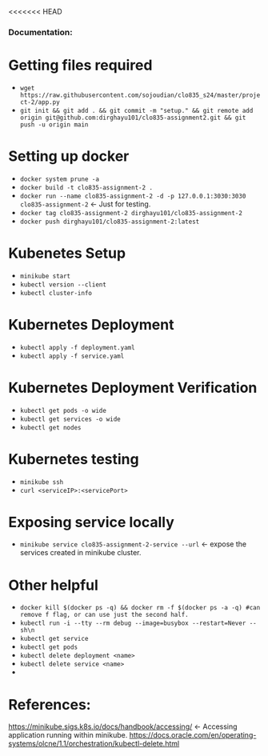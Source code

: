 <<<<<<< HEAD
### Documentation:

# Getting files required
- ```wget https://raw.githubusercontent.com/sojoudian/clo835_s24/master/project-2/app.py```
- ```git init && git add . && git commit -m "setup." && git remote add origin git@github.com:dirghayu101/clo835-assignment2.git && git push -u origin main```

# Setting up docker
- ```docker system prune -a```
- ```docker build -t clo835-assignment-2 .```
- ```docker run --name clo835-assignment-2 -d -p 127.0.0.1:3030:3030 clo835-assignment-2```  <- Just for testing.
- ```docker tag clo835-assignment-2 dirghayu101/clo835-assignment-2```
- ```docker push dirghayu101/clo835-assignment-2:latest```

# Kubenetes Setup
- ```minikube start```
- ```kubectl version --client```
- ```kubectl cluster-info```

# Kubernetes Deployment
- ```kubectl apply -f deployment.yaml```
- ```kubectl apply -f service.yaml```

# Kubernetes Deployment Verification
- ```kubectl get pods -o wide```
- ```kubectl get services -o wide```
- ```kubectl get nodes```

# Kubernetes testing
- ```minikube ssh```
- ```curl <serviceIP>:<servicePort>```

# Exposing service locally
- ```minikube service clo835-assignment-2-service --url```  <- expose the services created in minikube cluster.

# Other helpful
- ```docker kill $(docker ps -q) && docker rm -f $(docker ps -a -q) #can remove f flag, or can use just the second half. ```
- ```kubectl run -i --tty --rm debug --image=busybox --restart=Never -- sh\n```
- ```kubectl get service```
- ```kubectl get pods```
- ```kubectl delete deployment <name>```
- ```kubectl delete service <name>```
- 

# References:
https://minikube.sigs.k8s.io/docs/handbook/accessing/ <- Accessing application running within minikube.
https://docs.oracle.com/en/operating-systems/olcne/1.1/orchestration/kubectl-delete.html
